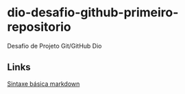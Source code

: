 # dio-desafio-github-primeiro-repositorio
Desafio de Projeto Git/GitHub Dio

## Links
[Sintaxe básica markdown](https://www.markdownguide.org/basic-syntax/)
